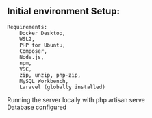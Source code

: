 ## Initial environment Setup:
    Requirements: 
        Docker Desktop, 
        WSL2, 
        PHP for Ubuntu, 
        Composer, 
        Node.js,
        npm,
        VSC, 
        zip, unzip, php-zip, 
        MySQL Workbench,
        Laravel (globally installed) 
Running the server locally with php artisan serve </br>
Database configured
